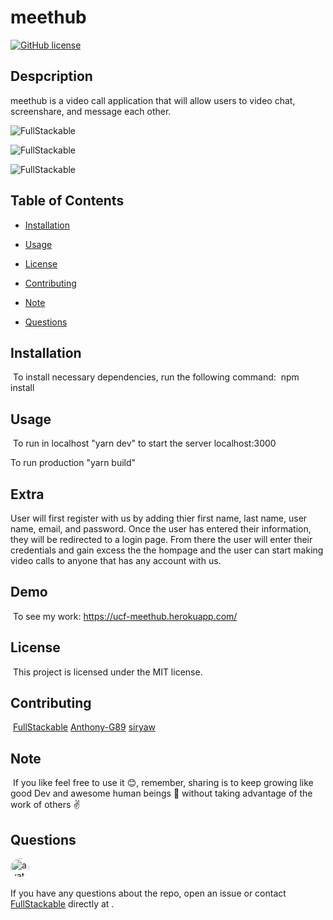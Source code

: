 # meethub

[![GitHub license](https://img.shields.io/badge/license-MIT-blue.svg)](https://github.com/FullStackable)

## Despcription
  meethub is a video call application that will allow
 users to video chat, screenshare, and message each other.

 ![FullStackable](https://i.postimg.cc/43QV56Sq/meethub01.png)

  ![FullStackable](https://i.postimg.cc/jSz7x6t2/meethub02.png)

![FullStackable](https://i.postimg.cc/zf7HWJL1/meethub03.png)

## Table of Contents
* [Installation](#installation) 
 
* [Usage](#usage) 
 
* [License](#license) 
 
* [Contributing](#contributing) 
 
* [Note](#note) 
 
* [Questions](#questions) 

## Installation
​
To install necessary dependencies, run the following command:
​
npm install
​
## Usage
​
To run in localhost "yarn dev" to start the server localhost:3000

To run production "yarn build"
​
## Extra
User will first register with us by adding thier first name, 
last name, user name, email, and password. Once the user has
entered their information, they will be redirected to a login
page. From there the user will enter their credentials and gain
excess the the hompage and the user can start making video calls 
to anyone that has any account with us. 


## Demo
​
To see my work: https://ucf-meethub.herokuapp.com/


## License
​
This project is licensed under the MIT license.
  
## Contributing
​
[FullStackable]('https://github.com/FullStackable') 
[Anthony-G89]('https://github.com/Anthony-G89')
[siryaw]('https://github.com/siryaw')

## Note
​
If you like feel free to use it 😊, remember, sharing is to keep growing like good Dev and awesome human beings 💪 without taking advantage of the work of others ✌️

## Questions
​
<img src="https://avatars1.githubusercontent.com/u/7883863?v=4" alt="avatar" style="border-radius: 16px" width="30" />

If you have any questions about the repo, open an issue or contact [FullStackable](https://github.com/FullStackable) directly at .
